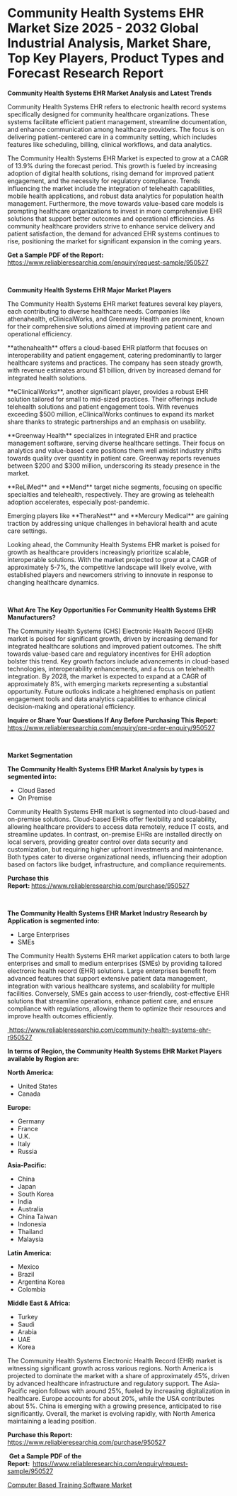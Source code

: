 <p><h1>Community Health Systems EHR Market Size 2025 - 2032 Global Industrial Analysis, Market Share, Top Key Players, Product Types and Forecast Research Report</h1></p><p><strong>Community Health Systems EHR Market Analysis and Latest Trends</strong></p>
<p><p>Community Health Systems EHR refers to electronic health record systems specifically designed for community healthcare organizations. These systems facilitate efficient patient management, streamline documentation, and enhance communication among healthcare providers. The focus is on delivering patient-centered care in a community setting, which includes features like scheduling, billing, clinical workflows, and data analytics.</p><p>The Community Health Systems EHR Market is expected to grow at a CAGR of 13.9% during the forecast period. This growth is fueled by increasing adoption of digital health solutions, rising demand for improved patient engagement, and the necessity for regulatory compliance. Trends influencing the market include the integration of telehealth capabilities, mobile health applications, and robust data analytics for population health management. Furthermore, the move towards value-based care models is prompting healthcare organizations to invest in more comprehensive EHR solutions that support better outcomes and operational efficiencies. As community healthcare providers strive to enhance service delivery and patient satisfaction, the demand for advanced EHR systems continues to rise, positioning the market for significant expansion in the coming years.</p></p>
<p><strong>Get a Sample PDF of the Report:&nbsp;</strong> <a href="https://www.reliableresearchiq.com/enquiry/request-sample/950527?utm_campaign=3027&utm_medium=2&utm_source=Github&utm_content=ia&utm_term=06032025&utm_id=community-health-systems-ehr">https://www.reliableresearchiq.com/enquiry/request-sample/950527</a></p>
<p>&nbsp;</p>
<p><strong>Community Health Systems EHR Major Market Players</strong></p>
<p><p>The Community Health Systems EHR market features several key players, each contributing to diverse healthcare needs. Companies like athenahealth, eClinicalWorks, and Greenway Health are prominent, known for their comprehensive solutions aimed at improving patient care and operational efficiency.</p><p>**athenahealth** offers a cloud-based EHR platform that focuses on interoperability and patient engagement, catering predominantly to larger healthcare systems and practices. The company has seen steady growth, with revenue estimates around $1 billion, driven by increased demand for integrated health solutions.</p><p>**eClinicalWorks**, another significant player, provides a robust EHR solution tailored for small to mid-sized practices. Their offerings include telehealth solutions and patient engagement tools. With revenues exceeding $500 million, eClinicalWorks continues to expand its market share thanks to strategic partnerships and an emphasis on usability.</p><p>**Greenway Health** specializes in integrated EHR and practice management software, serving diverse healthcare settings. Their focus on analytics and value-based care positions them well amidst industry shifts towards quality over quantity in patient care. Greenway reports revenues between $200 and $300 million, underscoring its steady presence in the market.</p><p>**ReLiMed** and **Mend** target niche segments, focusing on specific specialties and telehealth, respectively. They are growing as telehealth adoption accelerates, especially post-pandemic.</p><p>Emerging players like **TheraNest** and **Mercury Medical** are gaining traction by addressing unique challenges in behavioral health and acute care settings.</p><p>Looking ahead, the Community Health Systems EHR market is poised for growth as healthcare providers increasingly prioritize scalable, interoperable solutions. With the market projected to grow at a CAGR of approximately 5-7%, the competitive landscape will likely evolve, with established players and newcomers striving to innovate in response to changing healthcare dynamics.</p></p>
<p>&nbsp;</p>
<p><strong>What Are The Key Opportunities For Community Health Systems EHR Manufacturers?</strong></p>
<p><p>The Community Health Systems (CHS) Electronic Health Record (EHR) market is poised for significant growth, driven by increasing demand for integrated healthcare solutions and improved patient outcomes. The shift towards value-based care and regulatory incentives for EHR adoption bolster this trend. Key growth factors include advancements in cloud-based technologies, interoperability enhancements, and a focus on telehealth integration. By 2028, the market is expected to expand at a CAGR of approximately 8%, with emerging markets representing a substantial opportunity. Future outlooks indicate a heightened emphasis on patient engagement tools and data analytics capabilities to enhance clinical decision-making and operational efficiency.</p></p>
<p><strong>Inquire or Share Your Questions If Any Before Purchasing This Report:</strong> <a href="https://www.reliableresearchiq.com/enquiry/pre-order-enquiry/950527?utm_campaign=3027&utm_medium=2&utm_source=Github&utm_content=ia&utm_term=06032025&utm_id=community-health-systems-ehr">https://www.reliableresearchiq.com/enquiry/pre-order-enquiry/950527</a></p>
<p>&nbsp;</p>
<p><strong>Market Segmentation</strong></p>
<p><strong>The Community Health Systems EHR Market Analysis by types is segmented into:</strong></p>
<p><ul><li>Cloud Based</li><li>On Premise</li></ul></p>
<p><p>Community Health Systems EHR market is segmented into cloud-based and on-premise solutions. Cloud-based EHRs offer flexibility and scalability, allowing healthcare providers to access data remotely, reduce IT costs, and streamline updates. In contrast, on-premise EHRs are installed directly on local servers, providing greater control over data security and customization, but requiring higher upfront investments and maintenance. Both types cater to diverse organizational needs, influencing their adoption based on factors like budget, infrastructure, and compliance requirements.</p></p>
<p><strong>Purchase this Report:&nbsp;</strong><a href="https://www.reliableresearchiq.com/purchase/950527?utm_campaign=3027&utm_medium=2&utm_source=Github&utm_content=ia&utm_term=06032025&utm_id=community-health-systems-ehr">https://www.reliableresearchiq.com/purchase/950527</a></p>
<p>&nbsp;</p>
<p><strong>The Community Health Systems EHR Market Industry Research by Application is segmented into:</strong></p>
<p><ul><li>Large Enterprises</li><li>SMEs</li></ul></p>
<p><p>The Community Health Systems EHR market application caters to both large enterprises and small to medium enterprises (SMEs) by providing tailored electronic health record (EHR) solutions. Large enterprises benefit from advanced features that support extensive patient data management, integration with various healthcare systems, and scalability for multiple facilities. Conversely, SMEs gain access to user-friendly, cost-effective EHR solutions that streamline operations, enhance patient care, and ensure compliance with regulations, allowing them to optimize their resources and improve health outcomes efficiently.</p></p>
<p><a href="https://www.reliableresearchiq.com/community-health-systems-ehr-r950527?utm_campaign=3027&utm_medium=2&utm_source=Github&utm_content=ia&utm_term=06032025&utm_id=community-health-systems-ehr">&nbsp;https://www.reliableresearchiq.com/community-health-systems-ehr-r950527</a></p>
<p><strong>In terms of Region, the Community Health Systems EHR Market Players available by Region are:</strong></p>
<p>
    <p> <strong> North America: </strong>
        <ul>
            <li>United States</li>
            <li>Canada</li>
        </ul>
        </p> 
    <p> <strong> Europe: </strong>
        <ul>
            <li>Germany</li>
            <li>France</li>
            <li>U.K.</li>
            <li>Italy</li>
            <li>Russia</li>
        </ul>
        </p> 
    <p> <strong> Asia-Pacific: </strong>
        <ul>
            <li>China</li>
            <li>Japan</li>
            <li>South Korea</li>
            <li>India</li>
            <li>Australia</li>
            <li>China Taiwan</li>
            <li>Indonesia</li>
            <li>Thailand</li>
            <li>Malaysia</li>
        </ul>
        </p> 
    <p> <strong> Latin America: </strong>
        <ul>
            <li>Mexico</li>
            <li>Brazil</li>
            <li>Argentina Korea</li>
            <li>Colombia</li>
        </ul>
        </p> 
    <p> <strong> Middle East & Africa: </strong>
        <ul>
            <li>Turkey</li>
            <li>Saudi</li>
            <li>Arabia</li>
            <li>UAE</li>
            <li>Korea</li>
        </ul>
    </p>
    </p>
<p><p>The Community Health Systems Electronic Health Record (EHR) market is witnessing significant growth across various regions. North America is projected to dominate the market with a share of approximately 45%, driven by advanced healthcare infrastructure and regulatory support. The Asia-Pacific region follows with around 25%, fueled by increasing digitalization in healthcare. Europe accounts for about 20%, while the USA contributes about 5%. China is emerging with a growing presence, anticipated to rise significantly. Overall, the market is evolving rapidly, with North America maintaining a leading position.</p></p>
<p><strong>Purchase this Report: </strong><a href="https://www.reliableresearchiq.com/purchase/950527?utm_campaign=3027&utm_medium=2&utm_source=Github&utm_content=ia&utm_term=06032025&utm_id=community-health-systems-ehr">https://www.reliableresearchiq.com/purchase/950527</a></p>
<p>&nbsp;<strong>Get a Sample PDF of the Report:&nbsp;&nbsp;</strong><a href="https://www.reliableresearchiq.com/enquiry/request-sample/950527?utm_campaign=3027&utm_medium=2&utm_source=Github&utm_content=ia&utm_term=06032025&utm_id=community-health-systems-ehr">https://www.reliableresearchiq.com/enquiry/request-sample/950527</a></p>
<p><strong></strong></p>
<p><p><a href="https://github.com/djibenesha/Market-Research-Report-List-1/blob/main/computer-based-training-software-market.md?utm_campaign=3027&utm_medium=2&utm_source=Github&utm_content=ia&utm_term=06032025&utm_id=community-health-systems-ehr">Computer Based Training Software Market</a></p></p>